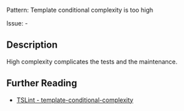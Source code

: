 Pattern: Template conditional complexity is too high

Issue: -

## Description

High complexity complicates the tests and the maintenance.

## Further Reading

* [TSLint - template-conditional-complexity](http://codelyzer.com/rules/template-conditional-complexity/)